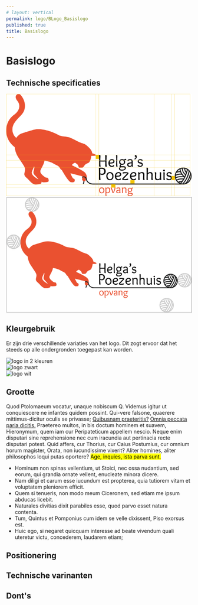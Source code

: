 ```yaml
---
# layout: vertical
permalink: logo/BLogo_Basislogo
published: true
title: Basislogo
---
```


# Basislogo

## Technische specificaties
<div class="row">
    <div class="col-6">
        <img src="images/logo/logo_technisch.png" alt="technische gegevens logo" class="centerone" class="tweecol">
    </div>
    <div class="col-6">
        <img src="images/logo/logo_witruimte.png" alt= "technische gegevens logo" class="centerone" class="tweecol">
    </div>
</div>

## Kleurgebruik
<p> Er zijn drie verschillende variaties van het logo. Dit zogt ervoor dat het steeds op alle ondergronden toegepast kan worden. </p>
<div class="row">
    <div class="col-4 2col">
        <img src="../images/logo/Logo_PS1655C-PSBlack_72.png" alt="logo in 2 kleuren" class="driecol">
    </div>
    <div class="col-4">
        <img src="../images/logo/Logo_PSBlack_72.png" alt="logo zwart" class="driecol">
    </div>
    <div class="col-4">
        <img src="../images/logo/Logo_PSWhite_72.png" alt="logo wit" class="driecol witbeeld">
    </div>
</div>

## Grootte

Quod Ptolomaeum vocatur, unaque nobiscum Q. Videmus igitur ut conquiescere ne infantes quidem possint. Qui-vere falsone, quaerere mittimus-dicitur oculis se privasse; <a href="http://loripsum.net/" target="_blank">Quibusnam praeteritis?</a> <a href="http://loripsum.net/" target="_blank">Omnia peccata paria dicitis.</a> Praetereo multos, in bis doctum hominem et suavem, Hieronymum, quem iam cur Peripateticum appellem nescio. Neque enim disputari sine reprehensione nec cum iracundia aut pertinacia recte disputari potest. Quid affers, cur Thorius, cur Caius Postumius, cur omnium horum magister, Orata, non iucundissime vixerit? Aliter homines, aliter philosophos loqui putas oportere? <mark>Age, inquies, ista parva sunt.</mark>

- Hominum non spinas vellentium, ut Stoici, nec ossa nudantium, sed eorum, qui grandia ornate vellent, enucleate minora dicere.
- Nam diligi et carum esse iucundum est propterea, quia tutiorem vitam et voluptatem pleniorem efficit.
- Quem si tenueris, non modo meum Ciceronem, sed etiam me ipsum abducas licebit.
- Naturales divitias dixit parabiles esse, quod parvo esset natura contenta.
- Tum, Quintus et Pomponius cum idem se velle dixissent, Piso exorsus est.
- Huic ego, si negaret quicquam interesse ad beate vivendum quali uteretur victu, concederem, laudarem etiam;

## Positionering
## Technische varinanten
## Dont's